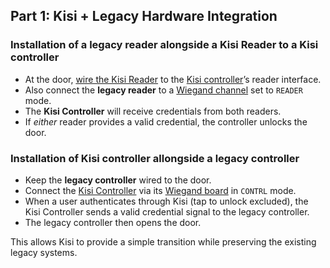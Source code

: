 ## Part 1: Kisi + Legacy Hardware Integration
### Installation of a legacy reader alongside a Kisi Reader to a Kisi controller
- At the door, [wire the Kisi Reader](https://docs.kisi.io/access_control/hardware/readers/kisi_reader_pro_2_1/wire_reader_pro_2_1) to the [Kisi controller](https://docs.kisi.io/access_control/hardware/controllers)’s reader interface.
- Also connect the **legacy reader** to a [Wiegand channel](https://docs.kisi.io/access_control/hardware/controllers/kisi_wiegand_board/wire_legacy_hardware) set to `READER` mode.
- The **Kisi Controller** will receive credentials from both readers.
- If *either* reader provides a valid credential, the controller unlocks the door.

### Installation of Kisi controller allongside a legacy controller
- Keep the **legacy controller** wired to the door.  
- Connect the [Kisi Controller](https://docs.kisi.io/access_control/hardware/controllers) via its [Wiegand board](https://docs.kisi.io/access_control/hardware/controllers/kisi_wiegand_board/wire_legacy_hardware) in `CONTRL` mode.  
- When a user authenticates through Kisi (tap to unlock excluded), the Kisi Controller sends a valid credential signal to the legacy controller.  
- The legacy controller then opens the door.  

This allows Kisi to provide a simple transition while preserving the existing legacy systems.  

